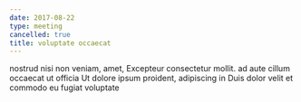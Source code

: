 ```yaml
---
date: 2017-08-22
type: meeting
cancelled: true
title: voluptate occaecat
---
```

nostrud nisi non veniam, amet, Excepteur consectetur mollit. ad aute cillum occaecat ut officia Ut dolore ipsum proident, adipiscing in Duis dolor velit et commodo eu fugiat voluptate